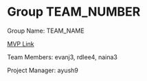 # Group TEAM_NUMBER

Group Name: TEAM_NAME

[MVP Link](https://docs.google.com/document/d/1yZKVuqTiFcFcitqgaLlTCqy4n_XBF2h5jMwocm9LIZM/edit)

Team Members: evanj3, rdlee4, naina3

Project Manager: ayush9
